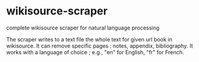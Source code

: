 # wikisource-scraper
complete wikisource scraper for natural language processing

The scraper writes to a text file the whole text for given url book in wikisource.
It can remove specific pages : notes, appendix, bibliography.
It works with a language of choice ; e.g., "en" for English, "fr" for French.


